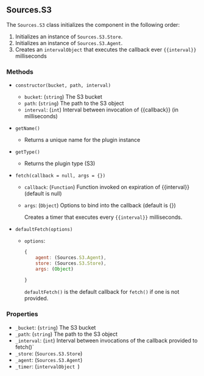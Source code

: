 ## Sources.S3
The `Sources.S3` class initializes the component in the following order:

1. Initializes an instance of `Sources.S3.Store`.
1. Initializes an instance of `Sources.S3.Agent`.
1. Creates an `intervalObject` that executes the callback ever `{{interval}}` milliseconds

### Methods
* `constructor(bucket, path, interval)`
	* `bucket`: (`string`) The S3 bucket
	* `path`: (`string`) The path to the S3 object
	* `interval`: (`int`) Interval between invocation of {{callback}} (in milliseconds)

* `getName()`
	* Returns a unique name for the plugin instance

* `getType()`
	* Returns the plugin type (S3)

* `fetch(callback = null, args = {})`
	* `callback`: (`Function`) Function invoked on expiration of {{interval}} (default is null)
	* `args`: (`Object`) Options to bind into the callback (default is {})

		Creates a timer that executes every `{{interval}}` milliseconds.

* `defaultFetch(options)`
	* `options`: 

		```javascript
		{
			agent: (Sources.S3.Agent),
			store: (Sources.S3.Store),
			args: (Object)
			
		}
		```

		`defaultFetch()` is the default callback for `fetch()` if one is not provided.

### Properties
* `_bucket`: (`string`) The S3 bucket
* `_path`: (`string`) The path to the S3 object
* `_interval`: (`int`) Interval between invocations of the callback provided to fetch()`
* `_store`: (`Sources.S3.Store`)
* `_agent`: (`Sources.S3.Agent`)
* `_timer`: (`intervalObject `)